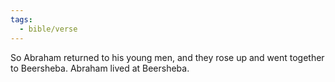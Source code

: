 ```yaml
---
tags:
  - bible/verse
---
```

So Abraham returned to his young men, and they rose up and went together to Beersheba. Abraham lived at Beersheba.